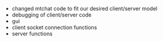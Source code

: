 - changed mtchat code to fit our desired client/server model
- debugging of client/server code
- gui
- client socket connection functions
- server functions
